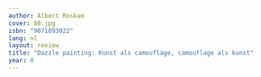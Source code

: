 ```yaml
---
author: Albert Roskam
cover: 88.jpg
isbn: "9071893022"
lang: nl
layout: review
title: "Dazzle painting: Kunst als camouflage, camouflage als kunst"
year: 0
---
```

